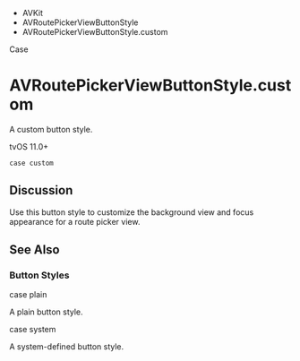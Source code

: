 

- AVKit
- AVRoutePickerViewButtonStyle
-  AVRoutePickerViewButtonStyle.custom 

Case

# AVRoutePickerViewButtonStyle.custom

A custom button style.

tvOS 11.0+

``` source
case custom
```

## Discussion

Use this button style to customize the background view and focus appearance for a route picker view.

## See Also

### Button Styles

case plain

A plain button style.

case system

A system-defined button style.


